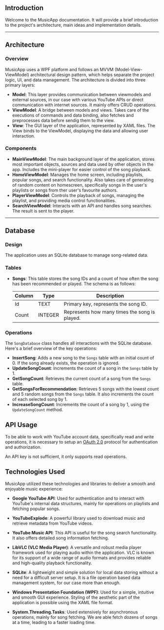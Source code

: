 ## Introduction

Welcome to the MusicApp documentation. It will provide a brief introduction to the project's architecture, main ideas and implementation details.

---

## Architecture

### Overview

MusicApp uses a WPF platform and follows an MVVM (Model-View-ViewModel) architectural design pattern, which helps separate the project logic, UI, and data management. The architecture is divided into three primary layers:

- **Model**: This layer provides communication between viewmodels and external sources, in our case with various YouTube APIs or direct communication with internet sources. It mainly offers CRUD operations.
- **ViewModel**: A bridge between models and views. Takes care of the executions of commands and data binding, also fetches and preprocesses data before sendig them to the view.
- **View**: The GUI layer of the application, represented by XAML files. The View binds to the ViewModel, displaying the data and allowing user interaction.

### Components

- **MainViewModel**: The main background layer of the application, stores most important objects, sources and data used by other objects in the app. Includes the mini-player for easier control of the song playback.
- **HomeViewModel**: Manages the home screen, including playlists, popular songs, and search functionality. Also takes care of generating of random content on homescreen, specifically songs in the user's playlists or songs from ther user's favourite authors.
- **PlayerViewModel**: Controls the playback of songs, managing the playlist, and providing media control functionalities.
- **SearchViewModel**: Interacts with an API and handles song searches. The result is sent to the player.

---

## Database

### Design

The application uses an SQLite database to manage song-related data. 

### Tables

- **Songs**: This table stores the song IDs and a count of how often the song has been recommended or played. The schema is as follows:

  | Column | Type   | Description                                  |
  | ------ | ------ | -------------------------------------------- |
  | Id     | TEXT   | Primary key, represents the song ID.         |
  | Count  | INTEGER| Represents how many times the song is played.|

### Operations

The `SongDatabase` class handles all interactions with the SQLite database. Here's a brief overview of the key operations:

- **InsertSong**: Adds a new song to the `Songs` table with an initial count of 0. If the song already exists, the operation is ignored.
- **UpdateSongCount**: Increments the count of a song in the `Songs` table by 1.
- **GetSongCount**: Retrieves the current count of a song from the `Songs` table.
- **GetSongsForRecommendation**: Retrieves 5 songs with the lowest count and 5 random songs from the `Songs` table. It also increments the count of each selected song by 1.
- **IncreaseSongCount**: Increments the count of a song by 1, using the `UpdateSongCount` method.

## API Usage

To be able to work with YouTube account data, specifically read and write operations, it is necessary to setup an [OAuth 2.0](https://support.google.com/cloud/answer/6158849?hl=en) protocol for authentication and authorization.

An API key is not sufficient, it only supports read operations.

## Technologies Used

MusicApp utilized these technologies and libraries to deliver a smooth and enjoyable music experience:

- **Google YouTube API**: Used for authentication and to interact with YouTube's internal data structures, mainly for operations on playlists and fetching popular songs.

- **YouTubeExplode**: A powerful library used to download music and retrieve metadata from YouTube videos.

- **YouTube Music API**: This API is useful for the song search functionality. It also offers detailed song information fetching.

- **LibVLC (VLC Media Player)**: A versatile and robust media player framework used for playing audio within the application. VLC is known for its support of a wide range of audio formats and provides reliable and high-quality playback functionality.

- **SQLite**: A lightweight and simple solution for local data storing without a need for a difficult server setup. It is a file operation based data management system, for our case more than enough. 

- **Windows Presentation Foundation (WPF)**: Used for a simple, intuitive and smooth GUI experience. Styling of the aesthetic part of the application is possible using the XAML file format.

- **System.Threading.Tasks**: Used extensively for asynchronous operations, mainly for song fetching. We are able fetch dozens of songs at a time, leading to a faster loading time.